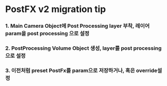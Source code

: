 # PostFX v2 migration tip

### 1. Main Camera Object에  Post Processing layer 부착, 레이어 param을 post processing 으로 설정
### 2. PostProcessing Volume Object 생성, layer를 post processing으로 설정
### 3. 이전처럼 preset PostFx를 param으로 저장하거나, 혹은 override설정